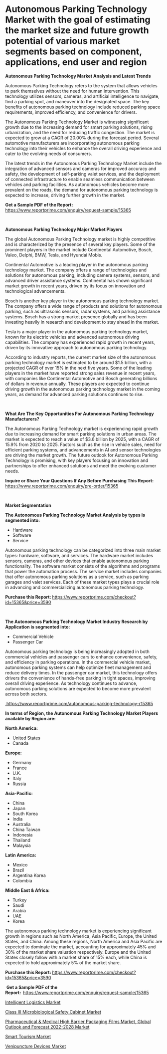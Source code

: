 <p><h1>Autonomous Parking Technology Market with the goal of estimating the market size and future growth potential of various market segments based on component, applications, end user and region</h1></p><p><strong>Autonomous Parking Technology Market Analysis and Latest Trends</strong></p>
<p><p>Autonomous Parking Technology refers to the system that allows vehicles to park themselves without the need for human intervention. This technology utilizes sensors, cameras, and artificial intelligence to navigate, find a parking spot, and maneuver into the designated space. The key benefits of autonomous parking technology include reduced parking space requirements, improved efficiency, and convenience for drivers.</p><p>The Autonomous Parking Technology Market is witnessing significant growth due to the increasing demand for smart parking solutions, rising urbanization, and the need for reducing traffic congestion. The market is expected to grow at a CAGR of 20.00% during the forecast period. Several automotive manufacturers are incorporating autonomous parking technology into their vehicles to enhance the overall driving experience and cater to the evolving needs of consumers.</p><p>The latest trends in the Autonomous Parking Technology Market include the integration of advanced sensors and cameras for improved accuracy and safety, the development of self-parking valet services, and the deployment of connected infrastructure to enable seamless communication between vehicles and parking facilities. As autonomous vehicles become more prevalent on the roads, the demand for autonomous parking technology is expected to increase, driving further growth in the market.</p></p>
<p><strong>Get a Sample PDF of the Report:&nbsp;</strong> <a href="https://www.reportprime.com/enquiry/request-sample/15365">https://www.reportprime.com/enquiry/request-sample/15365</a></p>
<p>&nbsp;</p>
<p><strong>Autonomous Parking Technology Major Market Players</strong></p>
<p><p>The global Autonomous Parking Technology market is highly competitive and is characterized by the presence of several key players. Some of the prominent players in the market include Continental Automotive, Bosch, Valeo, Delphi, BMW, Tesla, and Hyundai Mobis.</p><p>Continental Automotive is a leading player in the autonomous parking technology market. The company offers a range of technologies and solutions for autonomous parking, including camera systems, sensors, and advanced driver assistance systems. Continental has shown significant market growth in recent years, driven by its focus on innovation and technological advancements.</p><p>Bosch is another key player in the autonomous parking technology market. The company offers a wide range of products and solutions for autonomous parking, such as ultrasonic sensors, radar systems, and parking assistance systems. Bosch has a strong market presence globally and has been investing heavily in research and development to stay ahead in the market.</p><p>Tesla is a major player in the autonomous parking technology market, known for its electric vehicles and advanced autonomous driving capabilities. The company has experienced rapid growth in recent years, driven by its innovative approach to autonomous parking technology.</p><p>According to industry reports, the current market size of the autonomous parking technology market is estimated to be around $1.5 billion, with a projected CAGR of over 15% in the next five years. Some of the leading players in the market have reported strong sales revenue in recent years, with companies like Continental Automotive and Bosch generating billions of dollars in revenue annually. These players are expected to continue driving growth in the autonomous parking technology market in the coming years, as demand for advanced parking solutions continues to rise.</p></p>
<p>&nbsp;</p>
<p><strong>What Are The Key Opportunities For Autonomous Parking Technology Manufacturers?</strong></p>
<p><p>The Autonomous Parking Technology market is experiencing rapid growth due to increasing demand for smart parking solutions in urban areas. The market is expected to reach a value of $3.6 billion by 2025, with a CAGR of 15.9% from 2020 to 2025. Factors such as the rise in vehicle sales, need for efficient parking systems, and advancements in AI and sensor technologies are driving the market growth. The future outlook for Autonomous Parking Technology is promising, with key players focusing on innovation and partnerships to offer enhanced solutions and meet the evolving customer needs.</p></p>
<p><strong>Inquire or Share Your Questions If Any Before Purchasing This Report:</strong> <a href="https://www.reportprime.com/enquiry/pre-order/15365">https://www.reportprime.com/enquiry/pre-order/15365</a></p>
<p>&nbsp;</p>
<p><strong>Market Segmentation</strong></p>
<p><strong>The Autonomous Parking Technology Market Analysis by types is segmented into:</strong></p>
<p><ul><li>Hardware</li><li>Software</li><li>Service</li></ul></p>
<p><p>Autonomous parking technology can be categorized into three main market types: hardware, software, and services. The hardware market includes sensors, cameras, and other devices that enable autonomous parking functionality. The software market consists of the algorithms and programs that power the automation process. The service market includes companies that offer autonomous parking solutions as a service, such as parking garages and valet services. Each of these market types plays a crucial role in advancing and commercializing autonomous parking technology.</p></p>
<p><strong>Purchase this Report:&nbsp;</strong><a href="https://www.reportprime.com/checkout?id=15365&price=3590">https://www.reportprime.com/checkout?id=15365&price=3590</a></p>
<p>&nbsp;</p>
<p><strong>The Autonomous Parking Technology Market Industry Research by Application is segmented into:</strong></p>
<p><ul><li>Commercial Vehicle</li><li>Passenger Car</li></ul></p>
<p><p>Autonomous parking technology is being increasingly adopted in both commercial vehicles and passenger cars to enhance convenience, safety, and efficiency in parking operations. In the commercial vehicle market, autonomous parking systems can help optimize fleet management and reduce delivery times. In the passenger car market, this technology offers drivers the convenience of hands-free parking in tight spaces, improving overall driving experience. As technology continues to advance, autonomous parking solutions are expected to become more prevalent across both sectors.</p></p>
<p><a href="https://www.reportprime.com/autonomous-parking-technology-r15365">&nbsp;https://www.reportprime.com/autonomous-parking-technology-r15365</a></p>
<p><strong>In terms of Region, the Autonomous Parking Technology Market Players available by Region are:</strong></p>
<p>
    <p> <strong> North America: </strong>
        <ul>
            <li>United States</li>
            <li>Canada</li>
        </ul>
        </p> 
    <p> <strong> Europe: </strong>
        <ul>
            <li>Germany</li>
            <li>France</li>
            <li>U.K.</li>
            <li>Italy</li>
            <li>Russia</li>
        </ul>
        </p> 
    <p> <strong> Asia-Pacific: </strong>
        <ul>
            <li>China</li>
            <li>Japan</li>
            <li>South Korea</li>
            <li>India</li>
            <li>Australia</li>
            <li>China Taiwan</li>
            <li>Indonesia</li>
            <li>Thailand</li>
            <li>Malaysia</li>
        </ul>
        </p> 
    <p> <strong> Latin America: </strong>
        <ul>
            <li>Mexico</li>
            <li>Brazil</li>
            <li>Argentina Korea</li>
            <li>Colombia</li>
        </ul>
        </p> 
    <p> <strong> Middle East & Africa: </strong>
        <ul>
            <li>Turkey</li>
            <li>Saudi</li>
            <li>Arabia</li>
            <li>UAE</li>
            <li>Korea</li>
        </ul>
    </p>
    </p>
<p><p>The autonomous parking technology market is experiencing significant growth in regions such as North America, Asia Pacific, Europe, the United States, and China. Among these regions, North America and Asia Pacific are expected to dominate the market, accounting for approximately 45% and 30% of the market share valuation respectively. Europe and the United States closely follow with a market share of 15% each, while China is expected to hold approximately 5% of the market share.</p></p>
<p><strong>Purchase this Report: </strong><a href="https://www.reportprime.com/checkout?id=15365&price=3590">https://www.reportprime.com/checkout?id=15365&price=3590</a></p>
<p>&nbsp;<strong>Get a Sample PDF of the Report:&nbsp;&nbsp;</strong><a href="https://www.reportprime.com/enquiry/request-sample/15365">https://www.reportprime.com/enquiry/request-sample/15365</a></p>
<p><strong></strong></p>
<p><p><a href="https://github.com/hlspriggs/Market-Research-Report-List-1/blob/main/intelligent-logistics-market.md">Intelligent Logistics Market</a></p><p><a href="https://medium.com/@amandaexton567/class-iii-microbiological-safety-cabinet-market-essentials-key-market-players-demand-drivers-and-732f9a596c11">Class III Microbiological Safety Cabinet Market</a></p><p><a href="https://issuu.com/reportprime-2/docs/pharmaceutical-medical-high-barrier_0886ef325d5acf">Pharmaceutical & Medical High Barrier Packaging Films Market, Global Outlook and Forecast 2022-2028 Market</a></p><p><a href="https://github.com/ksleyeze/Market-Research-Report-List-1/blob/main/smart-tourism-market.md">Smart Tourism Market</a></p><p><a href="https://medium.com/@diegomoen/emerging-venipuncture-devices-market-opportunities-market-analysis-for-investors-and-stakeholders-ea360731d1aa">Venipuncture Devices Market</a></p></p>